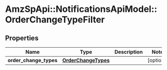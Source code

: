 # AmzSpApi::NotificationsApiModel::OrderChangeTypeFilter

## Properties
Name | Type | Description | Notes
------------ | ------------- | ------------- | -------------
**order_change_types** | [**OrderChangeTypes**](OrderChangeTypes.md) |  | [optional] 

